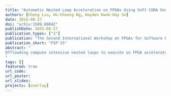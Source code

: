 ```yaml
---
title: "Automatic Nested Loop Acceleration on FPGAs Using Soft CGRA Overlay"
authors: [Cheng Liu, Ho-Cheung Ng, Hayden Kwok-Hay So]
date: 2015-08-27
doi: "arXiv:1509.00042"
publishDate: 2015-08-27
publication_types: ["1"]
publication: "The Second International Workshop on FPGAs for Software Programmers"
publication_short: "FSP'15"
abstract: "
Offloading compute intensive nested loops to execute on FPGA accelerators have been demonstrated by numerous researchers as an effective performance enhancement technique across numerous application domains. To construct such accelerators with high design productivity, researchers have increasingly turned to the use of overlay architectures as an intermediate generation target built on top of off-the-shelf FPGAs. However, achieving the desired performance-overhead trade-off remains a major productivity challenge as complex application-specific customizations over a large design space covering multiple architectural parameters are needed. In this work, an automatic nested loop acceleration framework utilizing a regular soft coarse-grained reconfigurable array (SCGRA) overlay is presented. Given high-level resource constraints, the framework automatically customizes the overlay architectural design parameters, high-level compilation options as well as communication between the accelerator and the host processor for optimized performance specifically to the given application. In our experiments, at a cost of 10 to 20 minutes additional tools run time, the proposed customization process resulted in up to 5 times additional speedup over a baseline accelerator generated by the same framework without customization. Overall, when compared to the equivalent software running on the host ARM processor alone on the Zedboard, the resulting accelerators achieved up to 10 times speedup.
"
tags: []
featured: true
url_code: 
url_poster: 
url_slides: 
projects: [overlay]
---
```


